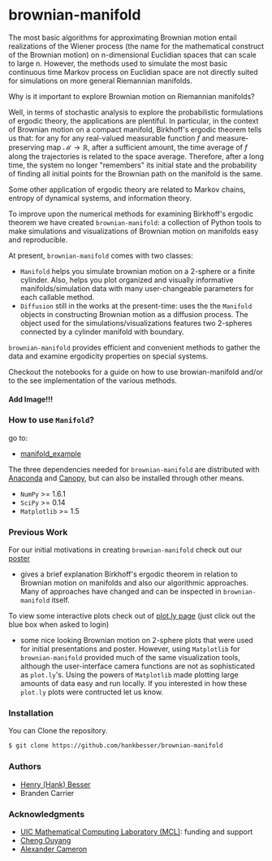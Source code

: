
# brownian-manifold

The most basic algorithms for approximating Brownian motion entail realizations of the Wiener process (the name for the mathematical construct of the Brownian motion) on  n-dimensional Euclidian spaces that can scale to large n. However, the methods used to simulate the most basic continuous time Markov process on Euclidian space are not directly suited for simulations on more general Riemannian manifolds.

Why is it important to explore Brownian motion on Riemannian manifolds?

Well, in terms of stochastic analysis to explore the probabilistic formulations of ergodic theory, the applications are plentiful. In particular, in the context of Brownian motion on a compact manifold, Birkhoff's ergodic theorem tells us that: for any for any real-valued measurable function $f$ and measure-preserving map $\mathcal{M} \rightarrow \mathbb{R}$, after a sufficient amount, the time average of $f$ along the trajectories is related to the space average. Therefore, after a long time, the system no longer "remembers" its initial state and the probability of finding all initial points for the Brownian path on the manifold is the same.

Some other application of ergodic theory are related to Markov chains, entropy of dynamical systems, and information theory.  


To improve upon the numerical methods for examining Birkhoff's ergodic theorem we have created ```brownian-manifold```: a collection of Python tools to make simulations and visualizations of Brownian motion on manifolds easy and reproducible.

At present, ```brownian-manifold``` comes with two classes:
- ```Manifold``` helps you simulate brownian motion on a 2-sphere or a finite cylinder. Also, helps you plot organized and visually informative manifolds/simulation data with many user-changeable parameters for each callable method.  
- ```Diffusion``` still in the works at the present-time: uses the the ```Manifold``` objects in constructing Brownian motion as a diffusion process. The object used for the simulations/visualizations features two 2-spheres connected by a cylinder manifold with boundary.

```brownian-manifold``` provides efficient and convenient methods to gather the data and examine ergodicity properties on special systems.

Checkout the notebooks for a guide on how to use browian-manifold and/or to the see implementation of the various methods.

#### Add Image!!!

### How to use ```Manifold```?

go to:

- [manifold_example](https://github.com/hankbesser/brownian-manifold/blob/master/notebook_examples/manifold_example.ipynb)

The three dependencies needed for ```brownian-manifold``` are distributed with [Anaconda](https://www.continuum.io/downloads) and [Canopy](https://www.enthought.com/products/canopy/), but can also be installed through other means.
- ```NumPy``` >= 1.6.1
- ```SciPy``` >= 0.14
- ```Matplotlib``` >= 1.5

### Previous Work

For our initial motivations in creating ```brownian-manifold``` check out our [poster](http://mcl.math.uic.edu/wp-content/uploads/2016/08/F16-BMM-poster.pdf)   
- gives a brief explanation Birkhoff's ergodic theorem in relation to Brownian motion on manifolds and also our algorithmic approaches. Many of approaches have changed and can be inspected in ```brownian-manifold``` itself. 

To view some interactive plots check out of [plot.ly page](https://plot.ly/~besser2/) (just click out the blue box when asked to login)
- some nice looking Brownian motion on 2-sphere plots that were used for initial presentations and poster. However, using ```Matplotlib``` for ```brownian-manifold``` provided much of the same visualization tools, although the user-interface camera functions are not as sophisticated as ```plot.ly```'s. Using the powers of  ```Matplotlib```  made plotting large amounts of data easy and run locally. If you interested in how these ```plot.ly```  plots were contructed let us know.  

### Installation

You can Clone the repository.

```bash
$ git clone https://github.com/hankbesser/brownian-manifold
```

### Authors

* [Henry (Hank) Besser](https://github.com/hankbesser)
* Branden Carrier


### Acknowledgments
* [UIC Mathematical Computing Laboratory (MCL)](http://mcl.math.uic.edu/fall-2016-projects/): funding and support
* [Cheng Ouyang](http://homepages.math.uic.edu/~couyang/)
* [Alexander Cameron](http://homepages.math.uic.edu/~acamer4/teaching.html)
